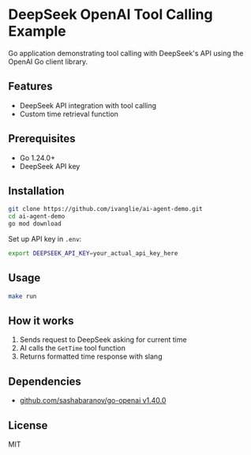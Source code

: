# DeepSeek OpenAI Tool Calling Example

Go application demonstrating tool calling with DeepSeek's API using the OpenAI Go client library.

## Features

- DeepSeek API integration with tool calling
- Custom time retrieval function

## Prerequisites

- Go 1.24.0+
- DeepSeek API key

## Installation

```bash
git clone https://github.com/ivanglie/ai-agent-demo.git
cd ai-agent-demo
go mod download
```

Set up API key in `.env`:
```bash
export DEEPSEEK_API_KEY=your_actual_api_key_here
```

## Usage

```bash
make run
```

## How it works

1. Sends request to DeepSeek asking for current time
2. AI calls the `GetTime` tool function
3. Returns formatted time response with slang

## Dependencies

- [github.com/sashabaranov/go-openai v1.40.0](https://github.com/sashabaranov/go-openai)

## License

MIT